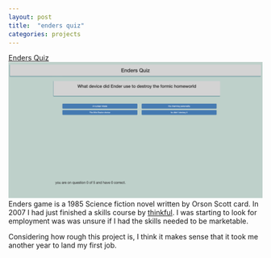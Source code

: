 ```yaml
---
layout: post
title:  "enders quiz"
categories: projects
---
```



[Enders Quiz](/endersAngularQuiz/)
![Image of a poorly made quiz](/assets/enders-quiz.png "enders quiz")
Enders game is a 1985 Science fiction novel written by Orson Scott card. 
In 2007 I had just finished a skills course by [thinkful](https://www.thinkful.com). I was starting to look for employment was was unsure if I had the skills needed to be marketable.

Considering how rough this project is, I think it makes sense that it took me another year to land my first job.